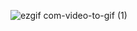 ![ezgif com-video-to-gif (1)](https://user-images.githubusercontent.com/78880538/218623645-63333f3a-b6cd-436e-8250-0b08e85539a6.gif)
